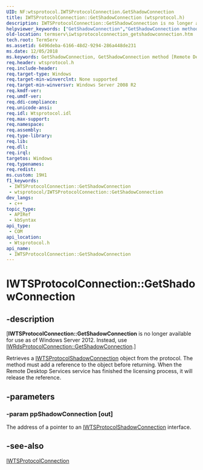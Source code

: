 ```yaml
---
UID: NF:wtsprotocol.IWTSProtocolConnection.GetShadowConnection
title: IWTSProtocolConnection::GetShadowConnection (wtsprotocol.h)
description: IWTSProtocolConnection::GetShadowConnection is no longer available. Instead, use IWRdsProtocolConnection::GetShadowConnection.
helpviewer_keywords: ["GetShadowConnection","GetShadowConnection method [Remote Desktop Services]","GetShadowConnection method [Remote Desktop Services]","IWTSProtocolConnection interface","IWTSProtocolConnection interface [Remote Desktop Services]","GetShadowConnection method","IWTSProtocolConnection.GetShadowConnection","IWTSProtocolConnection::GetShadowConnection","termserv.iwtsprotocolconnection_getshadowconnection","wtsprotocol/IWTSProtocolConnection::GetShadowConnection"]
old-location: termserv\iwtsprotocolconnection_getshadowconnection.htm
tech.root: TermServ
ms.assetid: 6496deba-6166-48d2-9294-286a448de231
ms.date: 12/05/2018
ms.keywords: GetShadowConnection, GetShadowConnection method [Remote Desktop Services], GetShadowConnection method [Remote Desktop Services],IWTSProtocolConnection interface, IWTSProtocolConnection interface [Remote Desktop Services],GetShadowConnection method, IWTSProtocolConnection.GetShadowConnection, IWTSProtocolConnection::GetShadowConnection, termserv.iwtsprotocolconnection_getshadowconnection, wtsprotocol/IWTSProtocolConnection::GetShadowConnection
req.header: wtsprotocol.h
req.include-header: 
req.target-type: Windows
req.target-min-winverclnt: None supported
req.target-min-winversvr: Windows Server 2008 R2
req.kmdf-ver: 
req.umdf-ver: 
req.ddi-compliance: 
req.unicode-ansi: 
req.idl: Wtsprotocol.idl
req.max-support: 
req.namespace: 
req.assembly: 
req.type-library: 
req.lib: 
req.dll: 
req.irql: 
targetos: Windows
req.typenames: 
req.redist: 
ms.custom: 19H1
f1_keywords:
 - IWTSProtocolConnection::GetShadowConnection
 - wtsprotocol/IWTSProtocolConnection::GetShadowConnection
dev_langs:
 - c++
topic_type:
 - APIRef
 - kbSyntax
api_type:
 - COM
api_location:
 - Wtsprotocol.h
api_name:
 - IWTSProtocolConnection::GetShadowConnection
---
```


# IWTSProtocolConnection::GetShadowConnection


## -description

<p class="CCE_Message">[<b>IWTSProtocolConnection::GetShadowConnection</b> is no longer available for use as of Windows Server 2012. Instead, use <a href="/windows/desktop/api/wtsprotocol/nf-wtsprotocol-iwrdsprotocolconnection-getshadowconnection">IWRdsProtocolConnection::GetShadowConnection</a>.]

Retrieves a  <a href="/windows/desktop/api/wtsprotocol/nn-wtsprotocol-iwtsprotocolshadowconnection">IWTSProtocolShadowConnection</a> object from the protocol. The method must add a reference to the object before returning. When the Remote Desktop Services service has finished the licensing process, it will release the reference.

## -parameters

### -param ppShadowConnection [out]

 The address of a pointer to an <a href="/windows/desktop/api/wtsprotocol/nn-wtsprotocol-iwtsprotocolshadowconnection">IWTSProtocolShadowConnection</a> interface.

## -see-also

<a href="/windows/desktop/api/wtsprotocol/nn-wtsprotocol-iwtsprotocolconnection">IWTSProtocolConnection</a>

